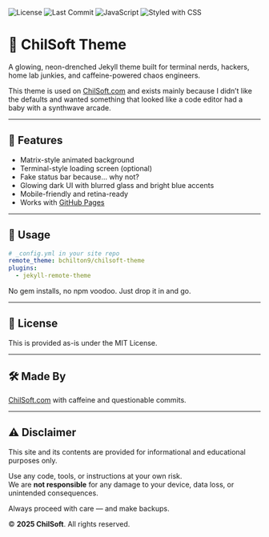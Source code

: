 ![License](https://img.shields.io/github/license/bchilton9/chilsoft-theme)
![Last Commit](https://img.shields.io/github/last-commit/bchilton9/chilsoft-theme)
![JavaScript](https://img.shields.io/badge/Made%20with-JavaScript-f7df1e?logo=javascript&logoColor=black)
![Styled with CSS](https://img.shields.io/badge/Styled%20with-CSS-264de4?logo=css3&logoColor=white)

# 🧬 ChilSoft Theme

A glowing, neon-drenched Jekyll theme built for terminal nerds, hackers, home lab junkies, and caffeine-powered chaos engineers.

This theme is used on [ChilSoft.com](https://chilsoft.com) and exists mainly because I didn’t like the defaults and wanted something that looked like a code editor had a baby with a synthwave arcade.

___

## 🎨 Features

- Matrix-style animated background
- Terminal-style loading screen (optional)
- Fake status bar because... why not?
- Glowing dark UI with blurred glass and bright blue accents
- Mobile-friendly and retina-ready
- Works with [GitHub Pages](https://pages.github.com/)

___

## 🚀 Usage

```yaml
# _config.yml in your site repo
remote_theme: bchilton9/chilsoft-theme
plugins:
  - jekyll-remote-theme
```
No gem installs, no npm voodoo. Just drop it in and go.

___

## 🧾 License

This is provided as-is under the MIT License.

___

## 🛠 Made By

[ChilSoft.com](https://chilsoft.com) with caffeine and questionable commits.

___

## ⚠️ Disclaimer

This site and its contents are provided for informational and educational purposes only.

Use any code, tools, or instructions at your own risk.  
We are **not responsible** for any damage to your device, data loss, or unintended consequences.

Always proceed with care — and make backups.

© **2025 ChilSoft**. All rights reserved.
